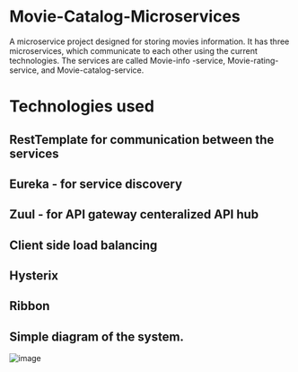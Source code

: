# Movie-Catalog-Microservices
A microservice project designed for storing movies information. It has three microservices, which communicate to each other using the current technologies. The services are called Movie-info -service, Movie-rating-service, and Movie-catalog-service.

# Technologies used
## RestTemplate for communication between the services
## Eureka - for service discovery
## Zuul - for API gateway centeralized API hub
## Client side load balancing
## Hysterix
## Ribbon


## Simple diagram of the system.


![image](https://github.com/HagosFam/Movie-Catalog-Microservices/assets/41420437/79e5de37-29e4-4b6c-a390-4f3803f32820)

